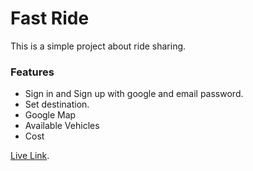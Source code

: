 # Fast Ride

This is a simple project about ride sharing. 

### Features 

* Sign in and Sign up with google and email password.
* Set destination.
* Google Map
* Available Vehicles 
* Cost

[Live Link](https://web-fast-ride.web.app/).
